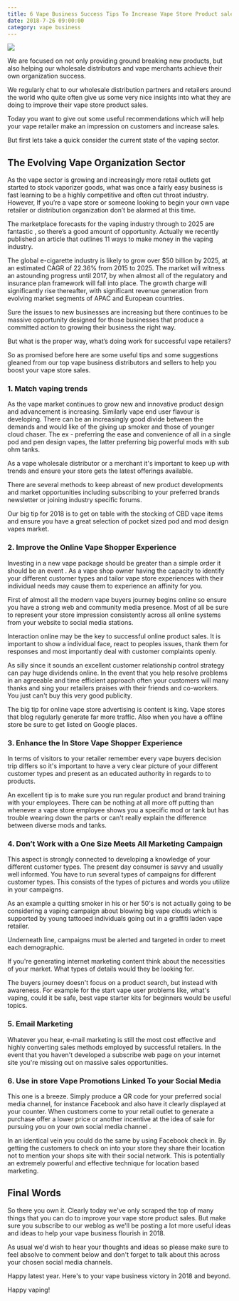 ```yaml
---
title: 6 Vape Business Success Tips To Increase Vape Store Product sales In 2018
date: 2018-7-26 09:00:00
category: vape business
---
```


![](/images/3.jpg)

We are focused on not only providing ground breaking new products, but also helping our wholesale distributors and vape merchants achieve their own organization success.

We regularly chat to our wholesale distribution partners and retailers around the world who quite often give us some very nice insights into what they are doing to improve their vape store product sales.

<!-- more -->

Today you want to give out some useful recommendations which will help your vape retailer make an impression on customers and increase sales.

But first lets take a quick consider the current state of the vaping sector.

## The Evolving Vape Organization Sector

As the vape sector is growing and increasingly more retail outlets get started to stock vaporizer goods, what was once a fairly easy business is fast learning to be a highly competitive and often cut throat industry. However, If you’re a vape store or someone looking to begin your own vape retailer or distribution organization don’t be alarmed at this time.

The marketplace forecasts for the vaping industry through to 2025 are fantastic , so there’s a good amount of opportunity. Actually we recently published an article that outlines 11 ways to make money in the vaping industry.

The global e-cigarette industry is likely to grow over $50 billion by 2025, at an estimated CAGR of 22.36% from 2015 to 2025. The market will witness an astounding progress until 2017, by when almost all of the regulatory and insurance plan framework will fall into place. The growth charge will significantly rise thereafter, with significant revenue generation from evolving market segments of APAC and European countries.

Sure the issues to new businesses are increasing but there continues to be massive opportunity designed for those businesses that produce a committed action to growing their business the right way.

But what is the proper way, what’s doing work for successful vape retailers?

So as promised before here are some useful tips and some suggestions gleaned from our top vape business distributors and sellers to help you boost your vape store sales.

### 1. Match vaping trends

As the vape market continues to grow new and innovative product design and advancement is increasing. Similarly vape end user flavour is developing. There can be an increasingly good divide between the demands and would like of the giving up smoker and those of younger cloud chaser. The ex - preferring the ease and convenience of all in a single pod and pen design vapes, the latter preferring big powerful mods with sub ohm tanks.

As a vape wholesale distributor or a merchant it's important to keep up with trends and ensure your store gets the latest offerings available.

There are several methods to keep abreast of new product developments and market opportunities including subscribing to your preferred brands newsletter or joining industry specific forums.

Our big tip for 2018 is to get on table with the stocking of CBD vape items and ensure you have a great selection of pocket sized pod and mod design vapes market.

### 2. Improve the Online Vape Shopper Experience

Investing in a new vape package should be greater than a simple order it should be an event . As a vape shop owner having the capacity to identify your different customer types and tailor vape store experiences with their individual needs may cause them to experience an affinity for you.

First of almost all the modern vape buyers journey begins online so ensure you have a strong web and community media presence. Most of all be sure to represent your store impression consistently across all online systems from your website to social media stations.

Interaction online may be the key to successful online product sales. It is important to show a individual face, react to peoples issues, thank them for responses and most importantly deal with customer complaints openly.

As silly since it sounds an excellent customer relationship control strategy can pay huge dividends online. In the event that you help resolve problems in an agreeable and time efficient approach often your customers will many thanks and sing your retailers praises with their friends and co-workers. You just can't buy this very good publicity.

The big tip for online vape store advertising is content is king. Vape stores that blog regularly generate far more traffic. Also when you have a offline store be sure to get listed on Google places.

### 3. Enhance the In Store Vape Shopper Experience

In terms of visitors to your retailer remember every vape buyers decision trip differs so it's important to have a very clear picture of your different customer types and present as an educated authority in regards to to products.

An excellent tip is to make sure you run regular product and brand training with your employees. There can be nothing at all more off putting than whenever a vape store employee shows you a specific mod or tank but has trouble wearing down the parts or can't really explain the difference between diverse mods and tanks.

### 4. Don’t Work with a One Size Meets All Marketing Campaign

This aspect is strongly connected to developing a knowledge of your different customer types. The present day consumer is savvy and usually well informed. You have to run several types of campaigns for different customer types. This consists of the types of pictures and words you utilize in your campaigns.

As an example a quitting smoker in his or her 50's is not actually going to be considering a vaping campaign about blowing big vape clouds which is supported by young tattooed individuals going out in a graffiti laden vape retailer.

Underneath line, campaigns must be alerted and targeted in order to meet each demographic.

If you're generating internet marketing content think about the necessities of your market. What types of details would they be looking for.

The buyers journey doesn't focus on a product search, but instead with awareness. For example for the start vape user problems like, what's vaping, could it be safe, best vape starter kits for beginners would be useful topics.

### 5. Email Marketing

Whatever you hear, e-mail marketing is still the most cost effective and highly converting sales methods employed by successful retailers. In the event that you haven't developed a subscribe web page on your internet site you're missing out on massive sales opportunities.

### 6. Use in store Vape Promotions Linked To your Social Media

This one is a breeze. Simply produce a QR code for your preferred social media channel, for instance Facebook and also have it clearly displayed at your counter. When customers come to your retail outlet to generate a purchase offer a lower price or another incentive at the idea of sale for pursuing you on your own social media channel .

In an identical vein you could do the same by using Facebook check in. By getting the customers to check on into your store they share their location not to mention your shops site with their social network. This is potentially an extremely powerful and effective technique for location based marketing.

## Final Words

So there you own it. Clearly today we've only scraped the top of many things that you can do to improve your vape store product sales. But make sure you subscribe to our weblog as we'll be posting a lot more useful ideas and ideas to help your vape business flourish in 2018.

As usual we'd wish to hear your thoughts and ideas so please make sure to feel absolve to comment below and don't forget to talk about this across your chosen social media channels.

Happy latest year. Here's to your vape business victory in 2018 and beyond.

Happy vaping!
